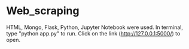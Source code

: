 # Web_scraping
HTML, Mongo, Flask, Python, Jupyter Notebook were used.
In terminal, type "python app.py" to run.
Click on the link (http://127.0.0.1:5000/) to open.
